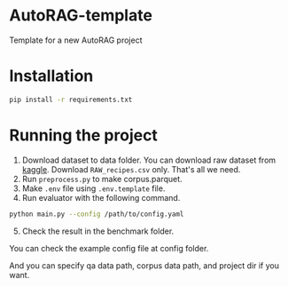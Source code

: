 # AutoRAG-template
Template for a new AutoRAG project


# Installation

```bash
pip install -r requirements.txt
```

# Running the project

1. Download dataset to data folder.
You can download raw dataset from [kaggle](https://www.kaggle.com/datasets/shuyangli94/food-com-recipes-and-user-interactions?select=RAW_recipes.csv).
Download `RAW_recipes.csv` only. 
That's all we need.
2. Run `preprocess.py` to make corpus.parquet.
3. Make `.env` file using `.env.template` file.
4. Run evaluator with the following command.
```bash
python main.py --config /path/to/config.yaml
```
5. Check the result in the benchmark folder.

You can check the example config file at config folder.

And you can specify qa data path, corpus data path, and project dir if you want.
